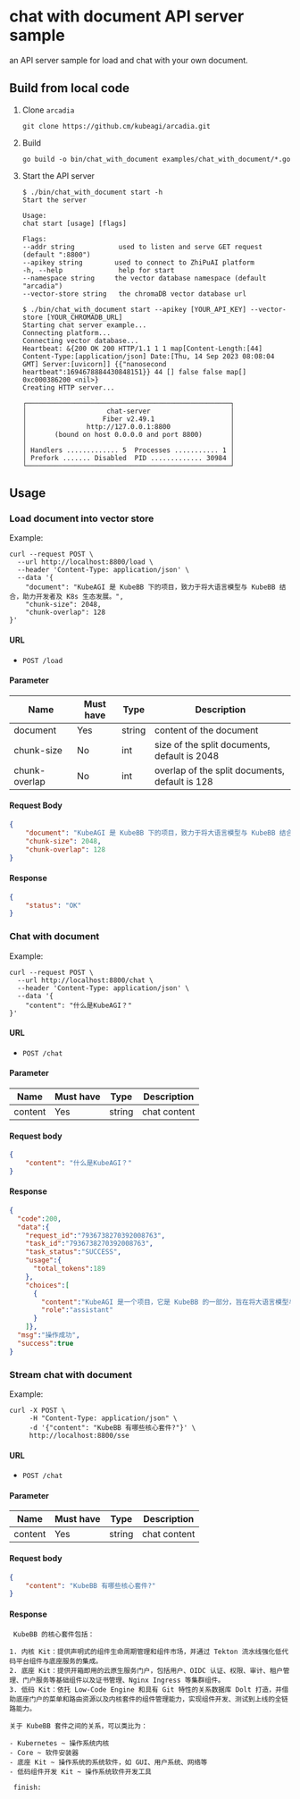 # chat with document API server sample

an API server sample for load and chat with your own document.

## Build from local code

1. Clone `arcadia`

    ```shell
    git clone https://github.cm/kubeagi/arcadia.git
    ```

2. Build

    ```shell
    go build -o bin/chat_with_document examples/chat_with_document/*.go
    ```

3. Start the API server

    ```shell
    $ ./bin/chat_with_document start -h
   Start the server

    Usage:
    chat start [usage] [flags]

    Flags:
    --addr string           used to listen and serve GET request (default ":8800")
    --apikey string        used to connect to ZhiPuAI platform
    -h, --help              help for start
    --namespace string     the vector database namespace (default "arcadia")
    --vector-store string   the chromaDB vector database url
   
   $ ./bin/chat_with_document start --apikey [YOUR_API_KEY] --vector-store [YOUR_CHROMADB_URL]
   Starting chat server example...
    Connecting platform...
    Connecting vector database...
    Heartbeat: &{200 OK 200 HTTP/1.1 1 1 map[Content-Length:[44] Content-Type:[application/json] Date:[Thu, 14 Sep 2023 08:08:04 GMT] Server:[uvicorn]] {{"nanosecond heartbeat":1694678884430848151}} 44 [] false false map[] 0xc000386200 <nil>}
    Creating HTTP server...
    
    ┌───────────────────────────────────────────────────┐
    │                    chat-server                    │
    │                   Fiber v2.49.1                   │
    │               http://127.0.0.1:8800               │
    │       (bound on host 0.0.0.0 and port 8800)       │
    │                                                   │
    │ Handlers ............. 5  Processes ........... 1 │
    │ Prefork ....... Disabled  PID ............. 30984 │
    └───────────────────────────────────────────────────┘
    ```

## Usage

### Load document into vector store

Example:
```shell
curl --request POST \
  --url http://localhost:8800/load \
  --header 'Content-Type: application/json' \
  --data '{
    "document": "KubeAGI 是 KubeBB 下的项目，致力于将大语言模型与 KubeBB 结合，助力开发者及 K8s 生态发展。",
    "chunk-size": 2048,
    "chunk-overlap": 128
}'
```

#### URL

- `POST /load`

#### Parameter

| Name          | Must have | Type   | Description                                    |
|---------------|-----------|--------|------------------------------------------------|
| document      | Yes       | string | content of the document                        |
| chunk-size    | No        | int    | size of the split documents, default is 2048   |
| chunk-overlap | No        | int    | overlap of the split documents, default is 128 |

#### Request Body

```json
{
    "document": "KubeAGI 是 KubeBB 下的项目，致力于将大语言模型与 KubeBB 结合，助力开发者及 K8s 生态发展。",
    "chunk-size": 2048,
    "chunk-overlap": 128
}
```

#### Response

```json
{
    "status": "OK"
}
```

### Chat with document

Example:

```shell
curl --request POST \
  --url http://localhost:8800/chat \
  --header 'Content-Type: application/json' \
  --data '{
    "content": "什么是KubeAGI？"
}'
```

#### URL

- `POST /chat`

#### Parameter

| Name    | Must have | Type   | Description  |
|---------|-----------|--------|--------------|
| content | Yes       | string | chat content |

#### Request body

```json
{
    "content": "什么是KubeAGI？"
}
```

#### Response

```json
{
  "code":200,
  "data":{
    "request_id":"7936738270392008763",
    "task_id":"7936738270392008763",
    "task_status":"SUCCESS",
    "usage":{
      "total_tokens":189
    },
    "choices":[
      {
        "content":"KubeAGI 是一个项目，它是 KubeBB 的一部分，旨在将大语言模型与 KubeBB 相结合，以支持开发者和 K8s 生态系统的发展。KubeBB 是一个用于构建 Kubernetes 应用程序的平台，它提供了三个套件：内核 Kit、开放组件市场和底座 Kit。内核 Kit 提供声明式的组件生命周期管理和组件市场，并通过 Tekton 流水线强化低代码平台组件与底座服务的集成。开放组件市场是内核能力的 productization，作为适配底座服务的组件发布到官方组件仓库中使用，扩展 KubeBB 生态。底座 Kit 通过集成各种组件提供统一的认证中心和门户入口，包括 Low-Code Engine 和具有 Git 特性的关系数据库 Dolt。借助底座门户的菜单和路由资源和内核套件的组件管理能力，实现组件开发、测试到上线的全链路能力。",
        "role":"assistant"
      }
    ]},
  "msg":"操作成功",
  "success":true
}    
```

### Stream chat with document

Example:

```shell
curl -X POST \
     -H "Content-Type: application/json" \
     -d '{"content": "KubeBB 有哪些核心套件?"}' \
     http://localhost:8800/sse
```

#### URL

- `POST /chat`

#### Parameter

| Name    | Must have | Type   | Description  |
|---------|-----------|--------|--------------|
| content | Yes       | string | chat content |

#### Request body

```json
{
    "content": "KubeBB 有哪些核心套件?"
}
```

#### Response

```shell
 KubeBB 的核心套件包括：

1. 内核 Kit：提供声明式的组件生命周期管理和组件市场，并通过 Tekton 流水线强化低代码平台组件与底座服务的集成。
2. 底座 Kit：提供开箱即用的云原生服务门户，包括用户、OIDC 认证、权限、审计、租户管理、门户服务等基础组件以及证书管理、Nginx Ingress 等集群组件。
3. 低码 Kit：依托 Low-Code Engine 和具有 Git 特性的关系数据库 Dolt 打造，并借助底座门户的菜单和路由资源以及内核套件的组件管理能力，实现组件开发、测试到上线的全链路能力。

关于 KubeBB 套件之间的关系，可以类比为：

- Kubernetes ~ 操作系统内核
- Core ~ 软件安装器
- 底座 Kit ~ 操作系统的系统软件，如 GUI、用户系统、网络等
- 低码组件开发 Kit ~ 操作系统软件开发工具

 finish:
```